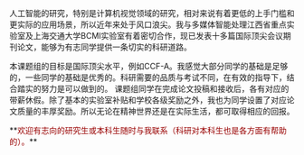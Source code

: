 <p>人工智能的研究，特别是计算机视觉领域的研究，相对来说有着更低的上手门槛和更实际的应用场景，所以近年来处于风口浪尖。我与多媒体智能处理江西省重点实验室及上海交通大学BCMI实验室有着密切合作，现已发表十多篇国际顶尖会议期刊论文，能够为有志同学提供一条切实的科研道路。</p>
<p>本课题组的目标是国际顶尖水平，例如CCF-A。我感觉大部分同学的基础是足够的，一些同学的基础是优秀的。科研需要的品质与考试不同，在有效的指导下，结合踏实的努力是可以做到的。
课题组同学在完成论文投稿和接收后，各有对应的带薪休假。除了基本的实验室补贴和学校各级奖励之外，我也为同学设置了对应论文质量的丰厚奖励。所以无论在精神世界还是在实际生活，都可取得相应的回报。</p>
**<font color="#990000">欢迎有志向的研究生或本科生随时与我联系（科研对本科生也是各方面有帮助的）。</font>**
